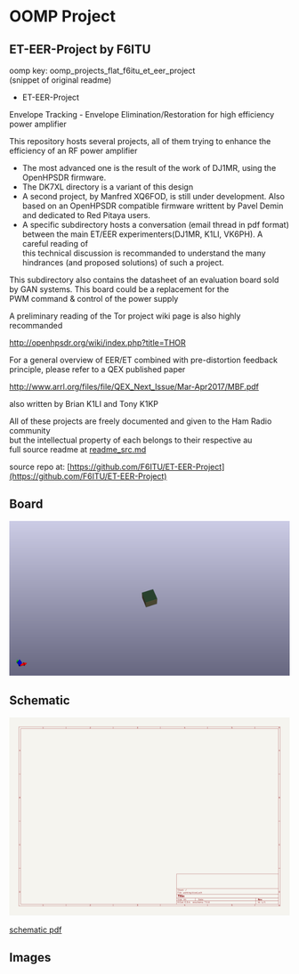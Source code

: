 # OOMP Project  
## ET-EER-Project  by F6ITU  
  
oomp key: oomp_projects_flat_f6itu_et_eer_project  
(snippet of original readme)  
  
- ET-EER-Project  
  
Envelope Tracking - Envelope Elimination/Restoration for high efficiency power amplifier   
  
This repository hosts several projects, all of them trying to enhance the efficiency of an RF power amplifier  
  
* The most advanced one is the result of the work of DJ1MR, using the OpenHPSDR firmware.   
* The DK7XL directory is a variant of this design  
* A second project, by Manfred XQ6FOD, is still under development. Also based on an OpenHPSDR compatible firmware writtent by Pavel Demin  
and dedicated to Red Pitaya users.   
* A specific subdirectory hosts a conversation (email thread in pdf format) between the main ET/EER experimenters(DJ1MR, K1LI, VK6PH). A careful reading of   
this technical discussion is recommanded to understand the many hindrances (and proposed solutions) of such a project.  
  
This subdirectory also contains the datasheet of an evaluation board sold by GAN systems. This board could be a replacement for the   
PWM command & control of the power supply   
  
A preliminary reading of the Tor project wiki page is also highly recommanded  
  
http://openhpsdr.org/wiki/index.php?title=THOR  
  
For a general overview of EER/ET combined with pre-distortion feedback principle, please refer to a QEX published paper   
  
http://www.arrl.org/files/file/QEX_Next_Issue/Mar-Apr2017/MBF.pdf  
  
also written by Brian K1LI  and Tony K1KP  
  
 All of these projects are freely documented and given to the Ham Radio community   
 but the intellectual property of each belongs to their respective au  
  full source readme at [readme_src.md](readme_src.md)  
  
source repo at: [https://github.com/F6ITU/ET-EER-Project](https://github.com/F6ITU/ET-EER-Project)  
## Board  
  
[![working_3d.png](working_3d_600.png)](working_3d.png)  
## Schematic  
  
[![working_schematic.png](working_schematic_600.png)](working_schematic.png)  
  
[schematic pdf](working_schematic.pdf)  
## Images  
